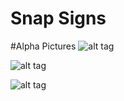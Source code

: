 # Snap Signs

#Alpha Pictures
![alt tag](http://i.imgur.com/Osfhygt.jpg)

![alt tag](http://i.imgur.com/UxtPNfV.jpg)

![alt tag](http://i.imgur.com/nGgjRtb.jpg)

